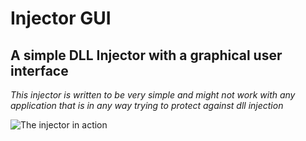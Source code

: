 # Injector GUI
## A simple DLL Injector with a graphical user interface
*This injector is written to be very simple and might not work with any application that is in any way trying to protect against dll injection*

![The injector in action](injector.gif)